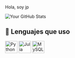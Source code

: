 Hola, soy jp

![Your GitHub Stats](https://github-readme-stats.vercel.app/api?username=jp835&show_icons=true&theme=radical)

## 🧠 Lenguajes que uso

<p align="left">
  <img src="https://cdn.jsdelivr.net/gh/devicons/devicon/icons/python/python-original.svg" width="40" height="40" alt="Python"/>
  <img src="https://cdn.jsdelivr.net/gh/devicons/devicon/icons/julia/julia-original.svg" width="40" height="40" alt="Julia"/>
  <img src="https://cdn.jsdelivr.net/gh/devicons/devicon/icons/mysql/mysql-original.svg" width="40" height="40" alt="MySQL"/>
</p>
